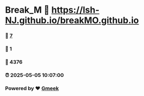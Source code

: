 # Break_M :link: https://lsh-NJ.github.io/breakMO.github.io 
### :page_facing_up: [7](https://lsh-NJ.github.io/breakMO.github.io/tag.html) 
### :speech_balloon: 1 
### :hibiscus: 4376 
### :alarm_clock: 2025-05-05 10:07:00 
### Powered by :heart: [Gmeek](https://github.com/Meekdai/Gmeek)
